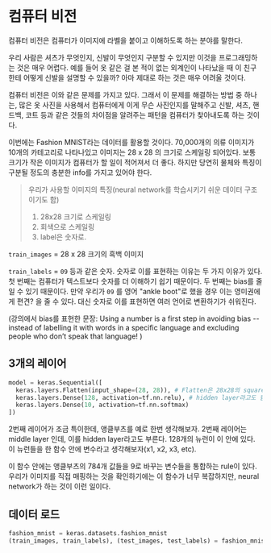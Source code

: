 # 컴퓨터 비전

컴퓨터 비전은 컴퓨터가 이미지에 라벨을 붙이고 이해하도록 하는 분야를 말한다.

우리 사람은 셔츠가 무엇인지, 신발이 무엇인지 구분할 수 있지만 이것을 프로그래밍하는 것은 매우 어렵다. 예를 들어 옷 같은 걸 본 적이 없는 외계인이 나타났을 때 이 친구한테 어떻게 신발을 설명할 수 있을까? 아마 제대로 하는 것은 매우 어려울 것이다.

컴퓨터 비전은 이와 같은 문제를 가지고 있다. 그래서 이 문제를 해결하는 방법 중 하나는, 많은 옷 사진을 사용해서 컴퓨터에게 이게 무슨 사진인지를 말해주고 신발, 셔츠, 핸드백, 코트 등과 같은 것들의 차이점을 알려주는 패턴을 컴퓨터가 찾아내도록 하는 것이다.

이번에는 Fashion MNIST라는 데이터를 활용할 것이다. 70,000개의 의류 이미지가 10개의 카테고리로 나타나있고 이미지는 28 x 28 의 크기로 스케일링 되어있다. 보통 크기가 작은 이미지가 컴퓨터가 할 일이 적어져서 더 좋다. 하지만 당연히 물체와 특징이 구분될 정도의 충분한 info를 가지고 있어야 한다.

> 우리가 사용할 이미지의 특징(neural network를 학습시키기 쉬운 데이터 구조이기도 함)
>
> 1. 28x28 크기로 스케일링
> 2. 회색으로 스케일링
> 3. label은 숫자로.

`train_images` = 28 x 28 크기의 흑백 이미지

`train_labels` = `09` 등과 같은 숫자. 숫자로 이를 표현하는 이유는 두 가지 이유가 있다. 첫 번째는 컴퓨터가 텍스트보다 숫자를 더 이해하기 쉽기 때문이다. 두 번째는 bias를 줄일 수 있기 때문이다. 만약 우리가 `09` 를 영어 "ankle boot"로 했을 경우 이는 영미권에게 편견? 을 줄 수 있다. 대신 숫자로 이를 표현하면 여러 언어로 변환하기가 쉬워진다.

(강의에서 bias를 표현한 문장: Using a number is a first step in avoiding bias -- instead of labelling it with words in a specific language and excluding people who don’t speak that language! )

## 3개의 레이어

```python
model = keras.Sequential([
  keras.layers.Flatten(input_shape=(28, 28)), # Flatten은 28x28의 square를 simple linear array로 변환해줌
  keras.layers.Dense(128, activation=tf.nn.relu), # hidden layer라고도 함. 128개의 뉴런이 여기 있음.
  keras.layers.Dense(10, activation=tf.nn.softmax)
])
```

2번째 레이어가 조금 특이한데, 앵클부츠를 예로 한번 생각해보자. 2번째 레이어는 middle layer 인데, 이를 hidden layer라고도 부른다. 128개의 뉴런이 이 안에 있다. 이 뉴런들을 한 함수 안에 변수라고 생각해보자(x1, x2, x3, etc).

이 함수 안에는 앵클부츠의 784개 값들을 9로 바꾸는 변수들을 통합하는 rule이 있다. 우리가 이미지를 직접 매핑하는 것을 확인하기에는 이 함수가 너무 복잡하지만, neural network가 하는 것이 이런 일이다.

## 데이터 로드

```python
fashion_mnist = keras.datasets.fashion_mnist
(train_images, train_labels), (test_images, test_labels) = fashion_mnist.load_data()
```
